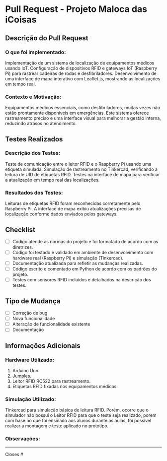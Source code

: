 # Pull Request - Projeto Maloca das iCoisas

## Descrição do Pull Request

### O que foi implementado:

Implementação de um sistema de localização de equipamentos médicos usando IoT.
Configuração de dispositivos RFID e gateways IoT (Raspberry Pi) para rastrear cadeiras de rodas e desfibriladores.
Desenvolvimento de uma interface de mapa interativo com Leaflet.js, mostrando as localizações em tempo real.


### Contexto e Motivação:

Equipamentos médicos essenciais, como desfibriladores, muitas vezes não estão prontamente disponíveis em emergências. 
Este sistema oferece rastreamento preciso e uma interface visual para melhorar a gestão interna, reduzindo atrasos no atendimento.


## Testes Realizados

### Descrição dos Testes:

Teste de comunicação entre o leitor RFID e o Raspberry Pi usando uma etiqueta simulada.
Simulação de rastreamento no Tinkercad, verificando a leitura de UID de etiquetas RFID.
Testes na interface de mapa para verificar a atualização em tempo real das localizações.


### Resultados dos Testes:

Leituras de etiquetas RFID foram reconhecidas corretamente pelo Raspberry Pi.
A interface de mapa exibiu atualizações precisas de localização conforme dados enviados pelos gateways.


## Checklist

- [ ] Código atende às normas do projeto e foi formatado de acordo com as diretrizes.
- [ ] Código foi testado e validado em ambiente de desenvolvimento com hardware real (Raspberry Pi) e simulação (Tinkercad).
- [ ] Documentação atualizada para refletir as mudanças realizadas.
- [ ] Código escrito e comentado em Python de acordo com os padrões do projeto.
- [ ] Testes com sensores RFID incluídos e detalhados na descrição dos testes.

## Tipo de Mudança

- [ ] Correção de bug
- [ ] Nova funcionalidade
- [ ] Alteração de funcionalidade existente
- [ ] Documentação

## Informações Adicionais

### Hardware Utilizado:

1. Arduino Uno.
2. Jumples.
3. Leitor RFID RC522 para rastreamento.
4. Etiquetas RFID fixadas nos equipamentos médicos.


### Simulação Utilizado:

Tinkercad para simulação básica de leitura RFID. Porém, ocorre que o simulador não possui o Leitor RFID para que o teste seja realizado, porem com base no que foi ensinado aos alunos durante as aulas, foi possivel realizar a montagem e teste aplicado no prototipo.


### Observações:
---
Closes #


